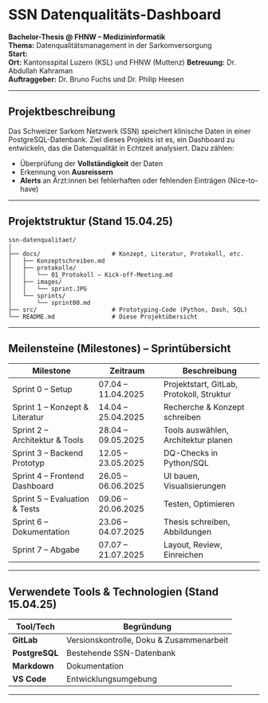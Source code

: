 # SSN Datenqualitäts-Dashboard

**Bachelor-Thesis @ FHNW – Medizininformatik**  
**Thema:** Datenqualitätsmanagement in der Sarkomversorgung  
**Start:**   
**Ort:** Kantonsspital Luzern (KSL) und FHNW (Muttenz) 
**Betreuung:** Dr. Abdullah Kahraman  
**Auftraggeber:** Dr. Bruno Fuchs und Dr. Philip Heesen    

---

## Projektbeschreibung  

Das Schweizer Sarkom Netzwerk (SSN) speichert klinische Daten in einer PostgreSQL-Datenbank. Ziel dieses Projekts ist es, ein Dashboard zu entwickeln, das die Datenqualität in Echtzeit analysiert. Dazu zählen:

- Überprüfung der **Vollständigkeit** der Daten
- Erkennung von **Ausreissern**
- **Alerts** an Ärzt:innen bei fehlerhaften oder fehlenden Einträgen (Nice-to-have)

---

## Projektstruktur (Stand 15.04.25)

```
ssn-datenqualitaet/
│
├── docs/                    # Konzept, Literatur, Protokoll, etc.
│   ├── Konzeptschreiben.md
│   ├── protokolle/
│   │   └── 01_Protokoll – Kick-off-Meeting.md
│   ├── images/
│   │   └── sprint.JPG
│   └── sprints/
│       └── sprint00.md   
├── src/                     # Prototyping-Code (Python, Dash, SQL)
└── README.md                # Diese Projektübersicht

```
---
## Meilensteine (Milestones) – Sprintübersicht

| Milestone      | Zeitraum             | Beschreibung                                |
|--------------------------------------|----------------------|---------------------------------------------|
| Sprint 0 – Setup                   | 07.04 – 11.04.2025   | Projektstart, GitLab, Protokoll, Struktur   |
| Sprint 1 – Konzept & Literatur     | 14.04 – 25.04.2025   | Recherche & Konzept schreiben               |
| Sprint 2 – Architektur & Tools     | 28.04 – 09.05.2025   | Tools auswählen, Architektur planen         |
| Sprint 3 – Backend Prototyp        | 12.05 – 23.05.2025   | DQ-Checks in Python/SQL                     |
| Sprint 4 – Frontend Dashboard      | 26.05 – 06.06.2025   | UI bauen, Visualisierungen                  |
| Sprint 5 – Evaluation & Tests      | 09.06 – 20.06.2025   | Testen, Optimieren                          |
| Sprint 6 – Dokumentation           | 23.06 – 04.07.2025   | Thesis schreiben, Abbildungen               |
| Sprint 7 – Abgabe                  | 07.07 – 21.07.2025   | Layout, Review, Einreichen                  |

---

## Verwendete Tools & Technologien (Stand 15.04.25)

| Tool/Tech        | Begründung |
|------------------|------------|
| **GitLab**       | Versionskontrolle, Doku & Zusammenarbeit |
| **PostgreSQL**   | Bestehende SSN-Datenbank |
| **Markdown**     | Dokumentation |
| **VS Code**      | Entwicklungsumgebung |

---